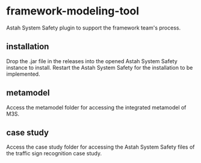 # framework-modeling-tool
Astah System Safety plugin to support the framework team's process.

## installation
Drop the .jar file in the releases into the opened Astah System Safety instance to install. Restart the Astah System Safety for the installation to be implemented.

## metamodel
Access the metamodel folder for accessing the integrated metamodel of M3S.

## case study
Access the case study folder for accessing the Astah System Safety files of the traffic sign recognition case study.
